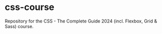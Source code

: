# css-course
Repository for the CSS - The Complete Guide 2024 (incl. Flexbox, Grid &amp; Sass) course.
